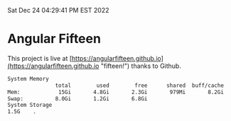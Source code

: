 Sat Dec 24 04:29:41 PM EST 2022

# Angular Fifteen


This project is live at [https://angularfifteen.github.io](https://angularfifteen.github.io "fifteen!") thanks to Github.

```bash
System Memory
               total        used        free      shared  buff/cache   available
Mem:            15Gi       4.8Gi       2.3Gi       979Mi       8.2Gi       9.2Gi
Swap:          8.0Gi       1.2Gi       6.8Gi
System Storage
1.5G	.
```
```bash
